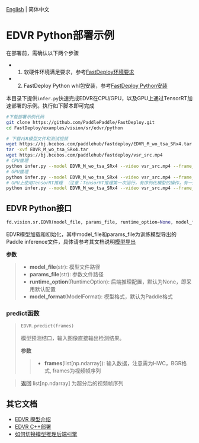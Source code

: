 [English](README.md) | 简体中文
# EDVR Python部署示例

在部署前，需确认以下两个步骤

- 1. 软硬件环境满足要求，参考[FastDeploy环境要求](../../../../../docs/cn/build_and_install/download_prebuilt_libraries.md)  
- 2. FastDeploy Python whl包安装，参考[FastDeploy Python安装](../../../../../docs/cn/build_and_install/download_prebuilt_libraries.md)

本目录下提供`infer.py`快速完成EDVR在CPU/GPU，以及GPU上通过TensorRT加速部署的示例。执行如下脚本即可完成

```bash
#下载部署示例代码
git clone https://github.com/PaddlePaddle/FastDeploy.git
cd FastDeploy/examples/vision/sr/edvr/python

# 下载VSR模型文件和测试视频
wget https://bj.bcebos.com/paddlehub/fastdeploy/EDVR_M_wo_tsa_SRx4.tar
tar -xvf EDVR_M_wo_tsa_SRx4.tar
wget https://bj.bcebos.com/paddlehub/fastdeploy/vsr_src.mp4
# CPU推理
python infer.py --model EDVR_M_wo_tsa_SRx4 --video vsr_src.mp4 --frame_num 5 --device cpu
# GPU推理
python infer.py --model EDVR_M_wo_tsa_SRx4 --video vsr_src.mp4 --frame_num 5 --device gpu
# GPU上使用TensorRT推理 （注意：TensorRT推理第一次运行，有序列化模型的操作，有一定耗时，需要耐心等待）
python infer.py --model EDVR_M_wo_tsa_SRx4 --video vsr_src.mp4 --frame_num 5 --device gpu --use_trt True
```

## EDVR Python接口

```python
fd.vision.sr.EDVR(model_file, params_file, runtime_option=None, model_format=ModelFormat.PADDLE)
```

EDVR模型加载和初始化，其中model_file和params_file为训练模型导出的Paddle inference文件，具体请参考其文档说明[模型导出](https://github.com/PaddlePaddle/PaddleGAN/blob/develop/docs/zh_CN/tutorials/video_super_resolution.md)

**参数**

> * **model_file**(str): 模型文件路径
> * **params_file**(str): 参数文件路径
> * **runtime_option**(RuntimeOption): 后端推理配置，默认为None，即采用默认配置
> * **model_format**(ModelFormat): 模型格式，默认为Paddle格式

### predict函数

> ```python
> EDVR.predict(frames)
> ```
>
> 模型预测结口，输入图像直接输出检测结果。
>
> **参数**
>
> > * **frames**(list[np.ndarray]): 输入数据，注意需为HWC，BGR格式, frames为视频帧序列

> **返回** list[np.ndarray] 为超分后的视频帧序列


## 其它文档

- [EDVR 模型介绍](..)
- [EDVR C++部署](../cpp)
- [如何切换模型推理后端引擎](../../../../../docs/cn/faq/how_to_change_backend.md)
